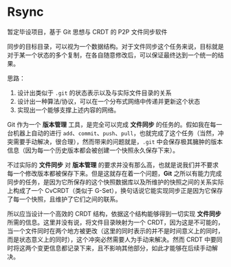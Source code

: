 # Rsync

暂定毕设项目，基于 Git 思想与 CRDT 的 P2P 文件同步软件



同步的目标目录，可以视为一个数据结构。对于文件同步这个任务来说，目标就是对于某一个状态的多个复制，在各自随意修改后，可以保证最终达到一个统一的结果。



思路：

1. 设计出类似于 `.git` 的状态表示以及与实际文件目录的关系
2. 设计出一种算法/协议，可以在一个分布式网络中传递并更新这个状态
3. 实现出一个能够支撑上述内容的网络。



Git 作为一个 **版本管理** 工具，是完全可以完成 **文件同步** 的任务的。假如我在每一台机器上自动的进行 `add`、`commit`、`push`、`pull`，也就完成了这个任务（当然，冲突需要手动解决，很合理），然而带来的问题就是，`.git` 中会保存极其臃肿的版本信息（因为每一个历史版本都会被创建一个快照永久保存下来）。

不过实际的 **文件同步** 对 **版本管理** 的要求并没有那么高，也就是说我们并不要求每一个修改版本都被保存下来。但是这就存在着一个问题，**Git** 之所以有能力完成同步的任务，是因为它所保存的这个快照数据库以及所维护的快照之间的关系实际上构成了一个 CvCRDT（类似于 G-Set），换句话说它能实现同步正是因为它保存了每一个快照，且维护了它们之间的联系。

所以应当设计一个高效的 CRDT 结构，依据这个结构能够得到一切实现 **文件同步** 所需的信息。这里并没有说，将文件目录映射为一个 CRDT，因为这是不可能的，当一个文件同时在两个地方被更改（这里的同时表示的并不是时间意义上的同时，而是状态意义上的同时），这个冲突必然需要人为手动来解决。然而 CRDT 中要同时将这两个变更信息都记录下来，且不影响其他部分，如此才能够在后续手动解决。

